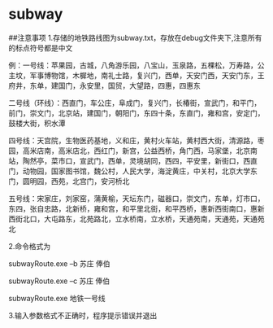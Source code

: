 # subway
##注意事项
1.存储的地铁路线图为subway.txt，存放在debug文件夹下,注意所有的标点符号都是中文

例：一号线：苹果园，古城，八角游乐园，八宝山，玉泉路，五棵松，万寿路，公主坟，军事博物馆，木樨地，南礼士路，复兴门，西单，天安门西，天安门东，王府井，东单，建国门，永安里，国贸，大望路，四惠，四惠东

二号线（环线）：西直门，车公庄，阜成门，复兴门，长椿街，宣武门，和平门，前门，崇文门，北京站，建国门，朝阳门，东四十条，东直门，雍和宫，安定门，鼓楼大街，积水潭

四号线：天宫院，生物医药基地，义和庄，黄村火车站，黄村西大街，清源路，枣园，高米店南，高米店北，西红门，新宫，公益西桥，角门西，马家堡，北京南站，陶然亭，菜市口，宣武门，西单，灵境胡同，西四，平安里，新街口，西直门，动物园，国家图书馆，魏公村，人民大学，海淀黄庄，中关村，北京大学东门，圆明园，西苑，北宫门，安河桥北

五号线：宋家庄，刘家窑，蒲黄榆，天坛东门，磁器口，崇文门，东单，灯市口，东四，张自忠路，北新桥，雍和宫，和平里北街，和平西桥，惠新西街南口，惠新西街北口，大屯路东，北苑路北，立水桥南，立水桥，天通苑南，天通苑，天通苑北

2.命令格式为

subwayRoute.exe –b 苏庄 俸伯

subwayRoute.exe –c 苏庄 俸伯

subwayRoute.exe 地铁一号线

3.输入参数格式不正确时，程序提示错误并退出
